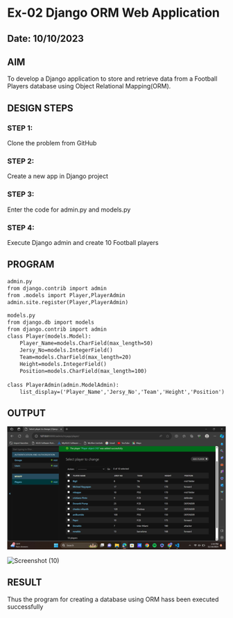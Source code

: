 # Ex-02 Django ORM Web Application
## Date: 10/10/2023

## AIM
To develop a Django application to store and retrieve data from a Football Players database using Object Relational Mapping(ORM).

## DESIGN STEPS

### STEP 1:
Clone the problem from GitHub

### STEP 2:
Create a new app in Django project

### STEP 3:
Enter the code for admin.py and models.py

### STEP 4:
Execute Django admin and create 10 Football players

## PROGRAM
```
admin.py
from django.contrib import admin
from .models import Player,PlayerAdmin
admin.site.register(Player,PlayerAdmin)
```
```
models.py
from django.db import models
from django.contrib import admin
class Player(models.Model):
    Player_Name=models.CharField(max_length=50)
    Jersy_No=models.IntegerField()
    Team=models.CharField(max_length=20)
    Height=models.IntegerField()
    Position=models.CharField(max_length=100)

class PlayerAdmin(admin.ModelAdmin):
    list_display=('Player_Name','Jersy_No','Team','Height','Position')
```

## OUTPUT
![Alt text](<Screenshot (9).png>)

![Screenshot (10)](https://github.com/PrakashG-2002/ORM/assets/144507749/6ee29480-db0d-47ed-8439-5daf9ed7d20c)



## RESULT
Thus the program for creating a database using ORM hass been executed successfully
